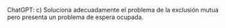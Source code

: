 ChatGPT:
c) Soluciona adecuadamente el problema de la exclusión mutua pero presenta un problema de espera ocupada.

